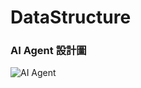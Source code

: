 # DataStructure

### AI Agent 設計圖

![AI Agent](https://github.com/user-attachments/assets/63da1fc0-ec58-4b6f-92d5-80e72e1a1c38)
